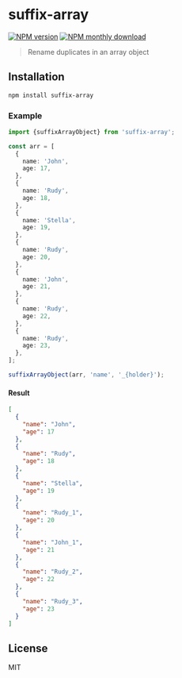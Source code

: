 # suffix-array

[![NPM version](https://img.shields.io/npm/v/suffix-array.svg)](https://www.npmjs.com/package/suffix-array)
[![NPM monthly download](https://img.shields.io/npm/dm/suffix-array.svg)](https://www.npmjs.com/package/suffix-array)

> Rename duplicates in an array object

## Installation

```bash
npm install suffix-array
```

### Example

```ts
import {suffixArrayObject} from 'suffix-array';

const arr = [
  {
    name: 'John',
    age: 17,
  },
  {
    name: 'Rudy',
    age: 18,
  },
  {
    name: 'Stella',
    age: 19,
  },
  {
    name: 'Rudy',
    age: 20,
  },
  {
    name: 'John',
    age: 21,
  },
  {
    name: 'Rudy',
    age: 22,
  },
  {
    name: 'Rudy',
    age: 23,
  },
];

suffixArrayObject(arr, 'name', '_{holder}');
```

#### Result

```json
[
  {
    "name": "John",
    "age": 17
  },
  {
    "name": "Rudy",
    "age": 18
  },
  {
    "name": "Stella",
    "age": 19
  },
  {
    "name": "Rudy_1",
    "age": 20
  },
  {
    "name": "John_1",
    "age": 21
  },
  {
    "name": "Rudy_2",
    "age": 22
  },
  {
    "name": "Rudy_3",
    "age": 23
  }
]
```

## License

MIT
